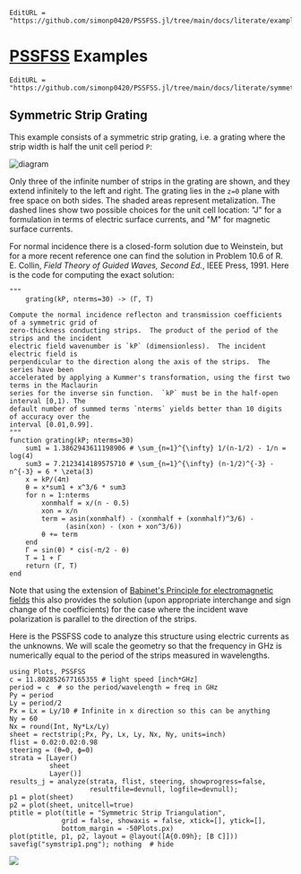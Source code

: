 ```@meta
EditURL = "https://github.com/simonp0420/PSSFSS.jl/tree/main/docs/literate/examples.jl"
```

# [PSSFSS](https://github.com/simonp0420/PSSFSS) Examples

```@meta
EditURL = "https://github.com/simonp0420/PSSFSS.jl/tree/main/docs/literate/symmetric_strip.jl"
```

## Symmetric Strip Grating
This example consists of a symmetric strip grating, i.e. a grating where the strip width
is half the unit cell period ``P``:

![diagram](./assets/symmetric_strip_diagram.png)

Only three of the infinite number of strips in the grating are shown, and they extend infinitely to the left and right.
The grating lies in the ``z=0`` plane with free space on both sides. The shaded areas represent metalization.
The dashed lines show two possible choices for the unit cell location: "J" for a formulation in terms of electric
surface currents, and "M" for magnetic surface currents.

For normal incidence there is a closed-form solution due to Weinstein,
but for a more recent reference one can find the solution in Problem 10.6 of R. E. Collin,
*Field Theory of Guided Waves, Second Ed.*,
IEEE Press, 1991.  Here is the code for computing the exact solution:

````@example symmetric_strip
"""
    grating(kP, nterms=30) -> (Γ, T)

Compute the normal incidence reflecton and transmission coefficients of a symmetric grid of
zero-thickness conducting strips.  The product of the period of the strips and the incident
electric field wavenumber is `kP` (dimensionless).  The incident electric field is
perpendicular to the direction along the axis of the strips.  The series have been
accelerated by applying a Kummer's transformation, using the first two terms in the Maclaurin
series for the inverse sin function.  `kP` must be in the half-open interval [0,1). The
default number of summed terms `nterms` yields better than 10 digits of accuracy over the
interval [0.01,0.99].
"""
function grating(kP; nterms=30)
    sum1 = 1.3862943611198906 # \sum_{n=1}^{\infty} 1/(n-1/2) - 1/n = log(4)
    sum3 = 7.2123414189575710 # \sum_{n=1}^{\infty} (n-1/2)^{-3} - n^{-3} = 6 * \zeta(3)
    x = kP/(4π)
    θ = x*sum1 + x^3/6 * sum3
    for n = 1:nterms
        xonmhalf = x/(n - 0.5)
        xon = x/n
        term = asin(xonmhalf) - (xonmhalf + (xonmhalf)^3/6) -
              (asin(xon) - (xon + xon^3/6))
        θ += term
    end
    Γ = sin(θ) * cis(-π/2 - θ)
    T = 1 + Γ
    return (Γ, T)
end
````

 Note that using the extension of
[Babinet's Principle for electromagnetic fields](http://kirkmcd.princeton.edu/examples/babinet.pdf)
this also provides the solution (upon appropriate interchange and sign change of the coefficients) for
the case where the incident wave polarization is parallel to the direction of the strips.

Here is the PSSFSS code to analyze this structure using electric currents as the unknowns.  We will
scale the geometry so that the frequency in GHz is numerically equal to the period of the strips
measured in wavelengths.

````@example symmetric_strip
using Plots, PSSFSS
c = 11.802852677165355 # light speed [inch*GHz]
period = c  # so the period/wavelength = freq in GHz
Py = period
Ly = period/2
Px = Lx = Ly/10 # Infinite in x direction so this can be anything
Ny = 60
Nx = round(Int, Ny*Lx/Ly)
sheet = rectstrip(;Px, Py, Lx, Ly, Nx, Ny, units=inch)
flist = 0.02:0.02:0.98
steering = (θ=0, ϕ=0)
strata = [Layer()
          sheet
          Layer()]
results_j = analyze(strata, flist, steering, showprogress=false,
                    resultfile=devnull, logfile=devnull);
p1 = plot(sheet)
p2 = plot(sheet, unitcell=true)
ptitle = plot(title = "Symmetric Strip Triangulation",
             grid = false, showaxis = false, xtick=[], ytick=[],
             bottom_margin = -50Plots.px)
plot(ptitle, p1, p2, layout = @layout([A{0.09h}; [B C]]))
savefig("symstrip1.png"); nothing  # hide
````

![](symstrip1.png)
